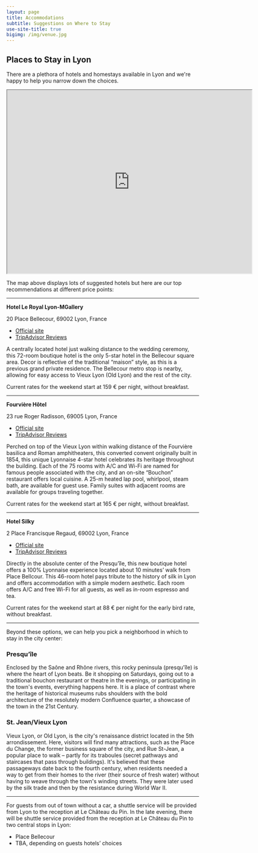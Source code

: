 ```yaml
---
layout: page
title: Accommodations
subtitle: Suggestions on Where to Stay
use-site-title: true
bigimg: /img/venue.jpg
---
```

## Places to Stay in Lyon

There are a plethora of hotels and homestays available in Lyon and we're happy to help you narrow down the choices.

<iframe src="https://www.google.com/maps/d/u/0/embed?mid=12y7kCfWjItVR_NEBLQxvuWZr68zwkyF6" width="640" height="480"></iframe>

The map above displays lots of suggested hotels but here are our top recommendations at different price points:

---

**Hotel Le Royal Lyon-MGallery**

20 Place Bellecour, 69002 Lyon, France

- [Official site](https://all.accor.com/hotel/2952/index.en.shtml)
- [TripAdvisor Reviews](https://www.tripadvisor.com/Hotel_Review-g187265-d232352-Reviews-Hotel_Le_Royal_Lyon_MGallery_Collection-Lyon_Rhone_Auvergne_Rhone_Alpes.html)

A centrally located hotel just walking distance to the wedding ceremony, this 72-room boutique hotel is the only 5-star hotel in the Bellecour square area. Decor is reflective of the traditional “maison” style, as this is a previous grand private residence. The Bellecour metro stop is nearby, allowing for easy access to Vieux Lyon (Old Lyon) and the rest of the city.

Current rates for the weekend start at 159 € per night, without breakfast.

---

**Fourvière Hôtel**

23 rue Roger Radisson, 69005 Lyon, France

- [Official site](https://www.fourviere-hotel.com/en/ )
- [TripAdvisor Reviews](https://www.tripadvisor.com/Hotel_Review-g187265-d8820474-Reviews-Fourviere_Hotel-Lyon_Rhone_Auvergne_Rhone_Alpes.html)

Perched on top of the Vieux Lyon within walking distance of the Fourvière basilica and Roman amphitheaters, this converted convent originally built in 1854, this unique Lyonnaise 4-star hotel celebrates its heritage throughout the building. Each of the 75 rooms with A/C and Wi-Fi are named for famous people associated with the city, and an on-site “Bouchon” restaurant offers local cuisine. A 25-m heated lap pool, whirlpool, steam bath, are available for guest use. Family suites with adjacent rooms are available for groups traveling together.

Current rates for the weekend start at 165 € per night, without breakfast.

---

**Hotel Silky**

2 Place Francisque Regaud, 69002 Lyon, France

- [Official site](https://hotel-silky.com/en/)
- [TripAdvisor Reviews](https://www.tripadvisor.com/Hotel_Review-g187265-d293654-Reviews-Hotel_Silky_by_HappyCulture-Lyon_Rhone_Auvergne_Rhone_Alpes.html)

Directly in the absolute center of the Presqu’île, this new boutique hotel offers a 100% Lyonnaise experience located about 10 minutes’ walk from Place Bellcour. This 46-room hotel pays tribute to the history of silk in Lyon and offers accommodation with a simple modern aesthetic. Each room offers A/C and free Wi-Fi for all guests, as well as in-room espresso and tea.

Current rates for the weekend start at 88 € per night for the early bird rate, without breakfast.

---
Beyond these options, we can help you pick a neighborhood in which to stay in the city center:

### Presqu’île

Enclosed by the Saône and Rhône rivers, this rocky peninsula (presqu'île) is where the heart of Lyon beats. Be it shopping on Saturdays, going out to a traditional bouchon restaurant or theatre in the evenings, or participating in the town's events, everything happens here. It is a place of contrast where the heritage of historical museums rubs shoulders with the bold architecture of the resolutely modern Confluence quarter, a showcase of the town in the 21st Century.

### St. Jean/Vieux Lyon

Vieux Lyon, or Old Lyon, is the city's renaissance district located in the 5th arrondissement. Here, visitors will find many attractions, such as the Place du Change, the former business square of the city, and Rue St-Jean, a popular place to walk – partly for its traboules (secret pathways and staircases that pass through buildings). It's believed that these passageways date back to the fourth century, when residents needed a way to get from their homes to the river (their source of fresh water) without having to weave through the town's winding streets. They were later used by the silk trade and then by the resistance during World War II.

---
For guests from out of town without a car, a shuttle service will be provided from Lyon to the reception at Le Château du Pin. In the late evening, there will be shuttle service provided from the reception at Le Château du Pin to two central stops in Lyon:
- Place Bellecour
- TBA, depending on guests hotels’ choices
